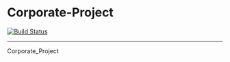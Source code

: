 # Corporate-Project
[![Build Status](https://travis-ci.org/EvilAcid/Corporate-Project.svg?branch=master)](https://travis-ci.org/EvilAcid/Corporate-Project)

- - -
Corporate_Project
